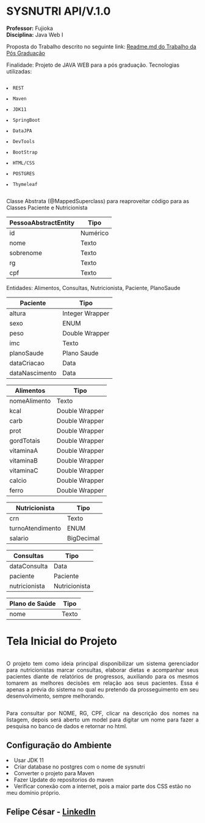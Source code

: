 # SYSNUTRI API/V.1.0

<b>Professor:</b> Fujioka
<br/>
<b>Disciplina:</b> Java Web I

Proposta do Trabalho descrito no seguinte link: <a href="https://github.com/felipecesargomes/pos-javaweb/blob/master/README.md" rel="nofollow">Readme.md do Trabalho da Pós Graduação</a></p></h2>

Finalidade: Projeto de JAVA WEB para a pós graduação. Tecnologias utilizadas:

<pre><code>
<li>REST</li>
<li>Maven</li>
<li>JDK11</li>
<li>SpringBoot</li>
<li>DataJPA</li>
<li>DevTools</li>
<li>BootStrap</li>
<li>HTML/CSS</li>
<li>POSTGRES</li>
<li>Thymeleaf</li> </pre></code>

Classe Abstrata (@MappedSuperclass) para reaproveitar código para as Classes Paciente e Nutricionista

<table>
<thead>
<tr>
<th>PessoaAbstractEntity</th>
<th>Tipo</th>
</tr>
</thead>
<tbody>
<tr>
<td>id</td>
<td>Numérico</td>
</tr>
<tr>
<td>nome</td>
<td>Texto</td>
</tr>
<tr>
<td>sobrenome</td>
<td>Texto</td>
</tr>
<tr>
<td>rg</td>
<td>Texto</td>
</tr>
<tr>
<td>cpf</td>
<td>Texto</td>
</tr>
</tbody>
</table>

Entidades:
Alimentos, Consultas, Nutricionista, Paciente, PlanoSaude

<table>
<thead>
<tr>
<th>Paciente</th>
<th>Tipo</th>
</tr>
</thead>
<tbody>
<tr>
<td>altura</td>
<td>Integer Wrapper</td>
</tr>
<tr>
<td>sexo</td>
<td>ENUM</td>
</tr>
<tr>
<td>peso</td>
<td>Double Wrapper</td>
</tr>
<tr>
<td>imc</td>
<td>Texto</td>
</tr>
<tr>
<td>planoSaude</td>
<td>Plano Saude</td>
</tr>
<tr>
<td>dataCriacao</td>
<td>Data</td>
</tr>
<tr>
<td>dataNascimento</td>
<td>Data</td>
</tr>
</tbody>
</table>

<table>
<thead>
<tr>
<th>Alimentos</th>
<th>Tipo</th>
</tr>
</thead>
<tbody>
<tr>
<td>nomeAlimento</td>
<td>Texto</td>
</tr>
<tr>
<td>kcal</td>
<td>Double Wrapper</td>
</tr>
<tr>
<td>carb</td>
<td>Double Wrapper</td>
</tr>
<tr>
<td>prot</td>
<td>Double Wrapper</td>
</tr>
<td>gordTotais</td>
<td>Double Wrapper</td>
</tr>
<td>vitaminaA</td>
<td>Double Wrapper</td>
</tr>
<td>vitaminaB</td>
<td>Double Wrapper</td>
</tr>
<td>vitaminaC</td>
<td>Double Wrapper</td>
</tr>
<td>calcio</td>
<td>Double Wrapper</td>  
</tr>
<td>ferro</td>
<td>Double Wrapper</td> 
</tr>
</tbody>
</table>


<table>
<thead>
<tr>
<th>Nutricionista</th>
<th>Tipo</th>
</tr>
</thead>
<tbody>
<tr>
<td>crn</td>
<td>Texto</td>
</tr>
<tr>
<td>turnoAtendimento</td>
<td>ENUM</td>
</tr>
<tr>
<td>salario</td>
<td>BigDecimal</td>
</tr>
</tbody>
</table>

<table>
<thead>
<tr>
<th>Consultas</th>
<th>Tipo</th>
</tr>
</thead>
<tbody>
<tr>
<td>dataConsulta</td>
<td>Data</td>
</tr>
<tr>
<td>paciente</td>
<td>Paciente</td>
</tr>
<tr>
<td>nutricionista</td>
<td>Nutricionista</td>
</tr>
</tbody>
</table>

<table>
<thead>
<tr>
<th>Plano de Saúde</th>
<th>Tipo</th>
</tr>
</thead>
<tbody>
<tr>
<td>nome</td>
<td>Texto</td>
</tr>
</tbody>
</table>

<h1>Tela Inicial do Projeto</h1>
<img src="https://felipecesargomes.com.br/sysnutri-home.png" alt="" style="max-width:100%;">

<p align="justify">O projeto tem como ideia principal disponibilizar um sistema gerenciador para nutricionistas marcar consultas, elaborar dietas e acompanhar seus pacientes diante de relatórios de progressos, auxiliando para os mesmos tomarem as melhores decisões em relação aos seus pacientes. Essa é apenas a prévia do sistema no qual eu pretendo da prosseguimento em seu desenvolvimento, sempre melhorando.</p>

<img src="https://felipecesargomes.com.br/sysnutri.png" alt="" style="max-width:100%;">

<p align="justify">Para consultar por NOME, RG, CPF, clicar na descrição dos nomes na listagem, depois será aberto um model para digitar um nome para fazer a pesquisa no banco de dados e retornar no html.</p>

<h2>Configuração do Ambiente</h2>

<li>Usar JDK 11</li>
<li>Criar database no postgres com o nome de sysnutri</li>
<li>Converter o projeto para Maven</li>
<li>Fazer Update do repositorios do maven</li>
<li>Verificar conexão com a internet, pois a maior parte dos CSS estão no meu domínio próprio.</li>

<h2><p>Felipe César - <a href="https://www.linkedin.com/in/felipe-c%C3%A9sar-296145162/" rel="nofollow">LinkedIn</a></p></h2>
